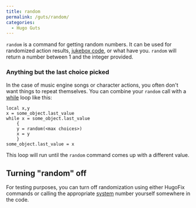 ```yaml
---
title: random
permalink: /guts/random/
categories: 
  - Hugo Guts
---
```


`random` is a command for getting random numbers. It can be used for
randomized action results, [jukebox code](tips/music-engine/), or
what have you. `random` will return a number between 1 and the integer
provided.

### Anything but the last choice picked

In the case of music engine songs or character actions, you often don't
want things to repeat themselves. You can combine your `random` call
with a [while](loops/while/) loop like this:

    local x,y
    x = some_object.last_value
    while x = some_object.last_value
        {
        y = random(<max choices>)
        x = y
        }
    some_object.last_value = x

This loop will run until the `random` command comes up with a different
value.

## Turning "random" off

For testing purposes, you can turn off randomization using either
HugoFix commands or calling the appropriate
[system](guts/system/) number yourself somewhere in the code.
